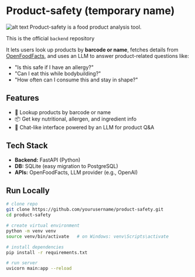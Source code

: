 # Product-safety (temporary name)

![alt text](<product safety.gif>)
Product-safety is a food product analysis tool.<br>

This is the official `backend` repository<br>

It lets users look up products by **barcode or name**, fetches details from [OpenFoodFacts](https://world.openfoodfacts.org/), and uses an LLM to answer product-related questions like:

- "Is this safe if I have an allergy?"
- "Can I eat this while bodybuilding?"
- "How often can I consume this and stay in shape?"

## Features
- 🔎 Lookup products by barcode or name  
- 📦 Get key nutritional, allergen, and ingredient info  
- 💬 Chat-like interface powered by an LLM for product Q&A  

## Tech Stack
- **Backend:** FastAPI (Python)  
- **DB:** SQLite (easy migration to PostgreSQL)  
- **APIs:** OpenFoodFacts, LLM provider (e.g., OpenAI)  

## Run Locally
```bash
# clone repo
git clone https://github.com/yourusername/product-safety.git
cd product-safety

# create virtual environment
python -m venv venv
source venv/bin/activate   # on Windows: venv\Scripts\activate

# install dependencies
pip install -r requirements.txt

# run server
uvicorn main:app --reload
